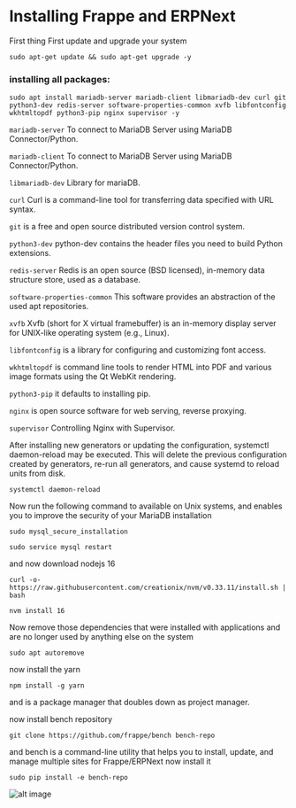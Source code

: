 # Installing Frappe and ERPNext

First thing First update and upgrade your system

```
sudo apt-get update && sudo apt-get upgrade -y
```

### installing all packages:

```
sudo apt install mariadb-server mariadb-client libmariadb-dev curl git python3-dev redis-server software-properties-common xvfb libfontconfig wkhtmltopdf python3-pip nginx supervisor -y
```

`mariadb-server` To connect to MariaDB Server using MariaDB Connector/Python.

`mariadb-client` To connect to MariaDB Server using MariaDB Connector/Python.

`libmariadb-dev` Library for mariaDB.

`curl` Curl is a command-line tool for transferring data specified with URL syntax.

`git` is a free and open source distributed version control system.

`python3-dev` python-dev contains the header files you need to build Python extensions.

`redis-server` Redis is an open source (BSD licensed), in-memory data structure store, used as a database.

`software-properties-common` This software provides an abstraction of the used apt repositories.

`xvfb` Xvfb (short for X virtual framebuffer) is an in-memory display server for UNIX-like operating system (e.g., Linux).

`libfontconfig` is a library for configuring and customizing font access.

`wkhtmltopdf` is command line tools to render HTML into PDF and various image formats using the Qt WebKit rendering.

 `python3-pip` it defaults to installing pip.
 
 `nginx` is open source software for web serving, reverse proxying.
 
 `supervisor` Controlling Nginx with Supervisor.
 
 After installing new generators or updating the configuration, systemctl daemon-reload may be executed. This will delete the previous configuration created by generators, re-run all generators, and cause systemd to reload units from disk.
 
 ```
 systemctl daemon-reload
 ```
Now run the following command to available on Unix systems, and enables you to improve the security of your MariaDB installation

```
sudo mysql_secure_installation
```
```
sudo service mysql restart
```
and now download nodejs 16
```
curl -o- https://raw.githubusercontent.com/creationix/nvm/v0.33.11/install.sh | bash
```
```
nvm install 16
```
Now remove those dependencies that were installed with applications and are no longer used by anything else on the system
```
sudo apt autoremove
```
now install the yarn 
```
npm install -g yarn
```
and is a package manager that doubles down as project manager.

now install bench repository
```
git clone https://github.com/frappe/bench bench-repo
```
and bench is a command-line utility that helps you to install, update, and manage multiple sites for Frappe/ERPNext
now install it
```
sudo pip install -e bench-repo
```


![alt image](https://i.ibb.co/stFwfdc/test.png)

